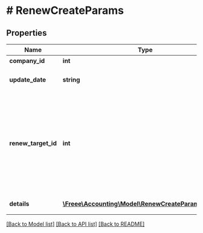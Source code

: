 # # RenewCreateParams

## Properties

Name | Type | Description | Notes
------------ | ------------- | ------------- | -------------
**company_id** | **int** | 事業所ID |
**update_date** | **string** | 更新日 (yyyy-mm-dd) |
**renew_target_id** | **int** | +更新対象行ID (details(取引の明細行), accruals(債権債務行), renewsのdetails(+更新の明細行)のIDを指定) |
**details** | [**\Freee\Accounting\Model\RenewCreateParamsDetails[]**](RenewCreateParamsDetails.md) | +更新の明細行 |

[[Back to Model list]](../../README.md#models) [[Back to API list]](../../README.md#endpoints) [[Back to README]](../../README.md)
